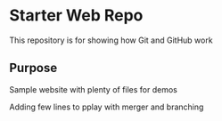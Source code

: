 # Starter Web Repo

This repository is for showing how Git and GitHub work

## Purpose

Sample website with plenty of files for demos


Adding few lines to pplay with merger and branching
